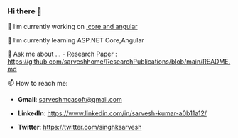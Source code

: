 ### Hi there 👋

<!--
**sarveshhome/sarveshhome** is a ✨ _special_ ✨ repository because its `README.md` (this file) appears on your GitHub profile.

Here are some ideas to get you started:
-->

 🔭 I’m currently working on [.core and angular](https://github.com/sarveshhome/JWTAuthCoreAngular)
 
 🌱 I’m currently learning ASP.NET Core,Angular
 
 💬 Ask me about ...
      -    Research Paper :  https://github.com/sarveshhome/ResearchPublications/blob/main/README.md
                   
 📫 How to reach me:  
  - **Gmail**: sarveshmcasoft@gmail.com
  
  - **LinkedIn**: https://www.linkedin.com/in/sarvesh-kumar-a0b11a12/
  
  - **Twitter**: https://twitter.com/singhksarvesh
<!---- 😄 Pronouns: ...
     ⚡ Fun fact: ...
     👯 I’m looking to collaborate on ...
     🤔 I’m looking for help with ...-->

